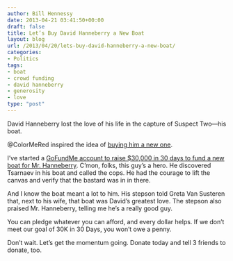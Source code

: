 ```yaml
---
author: Bill Hennessy
date: 2013-04-21 03:41:50+00:00
draft: false
title: Let’s Buy David Hanneberry a New Boat
layout: blog
url: /2013/04/20/lets-buy-david-hanneberry-a-new-boat/
categories:
- Politics
tags:
- boat
- crowd funding
- david hanneberry
- generosity
- love
type: "post"
---
```


David Hanneberry lost the love of his life in the capture of Suspect Two—his boat.

@ColorMeRed inspired the idea of [buying him a new one](https://www.gofundme.com/buy-hanneberry-a-boat). 

I’ve started a [GoFundMe account to raise $30,000 in 30 days to fund a new boat for Mr. Hanneberry](https://www.gofundme.com/buy-hanneberry-a-boat). C’mon, folks, this guy’s a hero. He discovered Tsarnaev in his boat and called the cops. He had the courage to lift the canvas and verify that the bastard was in in there. 

And I know the boat meant a lot to him. His stepson told Greta Van Susteren that, next to his wife, that boat was David’s greatest love. The stepson also praised Mr. Hanneberry, telling me he’s a really good guy.

You can pledge whatever you can afford, and every dollar helps. If we don’t meet our goal of 30K in 30 Days, you won’t owe a penny.

Don’t wait. Let’s get the momentum going. Donate today and tell 3 friends to donate, too. 
